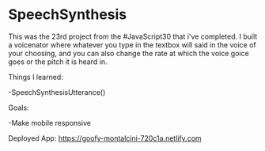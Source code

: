 # SpeechSynthesis


This was the 23rd project from the #JavaScript30 that i've completed. I built a voicenator where whatever you type in the textbox will said in the voice of your choosing, and you can also change the rate at which the voice goice goes or the pitch it is heard in.

Things I learned:

-SpeechSynthesisUtterance()

Goals:

-Make mobile responsive

Deployed App: https://goofy-montalcini-720c1a.netlify.com
